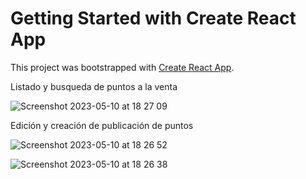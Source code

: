 # Getting Started with Create React App

This project was bootstrapped with [Create React App](https://github.com/facebook/create-react-app).

Listado y busqueda de puntos a la venta

![Screenshot 2023-05-10 at 18 27 09](https://github.com/javzu/ultraRatasFront/assets/93689653/7a7f4aa4-8e67-47d2-9516-9f6a019d1a70)

Edición y creación de publicación de puntos

![Screenshot 2023-05-10 at 18 26 52](https://github.com/javzu/ultraRatasFront/assets/93689653/49a364f3-29b5-4e6b-8829-b0c1a499f836)

![Screenshot 2023-05-10 at 18 26 38](https://github.com/javzu/ultraRatasFront/assets/93689653/3d06cde0-5e35-465a-b73f-31ff17f8a992)

